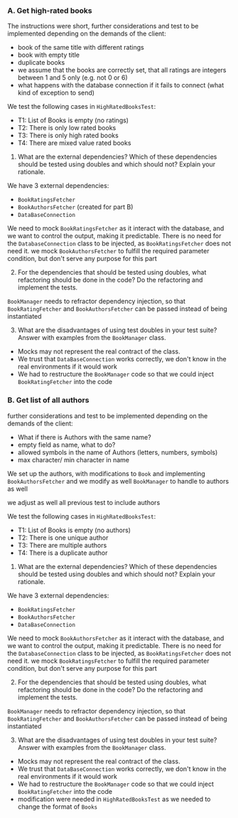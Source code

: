 
### A. Get high-rated books

The instructions were short, further considerations and test to be implemented depending on the demands of the client:

- book of the same title with different ratings
- book with empty title
- duplicate books
- we assume that the books are correctly set, that all ratings are integers between 1 and 5 only (e.g. not 0 or 6)
- what happens with the database connection if it fails to connect (what kind of exception to send)

We test the following cases in `HighRatedBooksTest`:

- T1: List of Books is empty (no ratings)
- T2: There is only low rated books
- T3: There is only high rated books
- T4: There are mixed value rated books

1. What are the external dependencies? Which of these dependencies should be tested using doubles and which should not? Explain your rationale.

We have 3 external dependencies:

- `BookRatingsFetcher`
- `BookAuthorsFetcher` (created for part B)
- `DataBaseConnection`

We need to mock `BookRatingsFetcher` as it interact with the database, and we want to control the output, making it predictable.
There is no need for the `DatabaseConnection` class to be injected, as `BookRatingsFetcher` does not need it.
we mock `BookAuthorsFetcher` to fulfill the required parameter condition, but don't serve any purpose for this part

2. For the dependencies that should be tested using doubles, what refactoring should be done in the code? Do the refactoring and implement the tests.

 `BookManager` needs to refractor dependency injection, so that `BookRatingFetcher` and `BookAuthorsFetcher` can be passed instead of being instantiated
 
3. What are the disadvantages of using test doubles in your test suite? Answer with examples from the `BookManager` class.

- Mocks may not represent the real contract of the class.
- We trust that `DataBaseConnection` works correctly, we don't know in the real environments if it would work
- We had to restructure the `BookManager` code so that we could inject `BookRatingFetcher` into the code


### B. Get list of all authors

further considerations and test to be implemented depending on the demands of the client:

- What if there is Authors with the same name?
- empty field as name, what to do?
- allowed symbols in the name of Authors (letters, numbers, symbols)
- max character/ min character in name

We set up the authors, with modifications to `Book` and implementing `BookAuthorsFetcher` and we modify as well `BookManager` to handle to authors as well

we adjust as well all previous test to include authors

We test the following cases in `HighRatedBooksTest`:

- T1: List of Books is empty (no authors)
- T2: There is one unique author
- T3: There are multiple authors
- T4: There is a duplicate author

1. What are the external dependencies? Which of these dependencies should be tested using doubles and which should not? Explain your rationale.

We have 3 external dependencies:

- `BookRatingsFetcher`
- `BookAuthorsFetcher`
- `DataBaseConnection`

We need to mock `BookAuthorsFetcher` as it interact with the database, and we want to control the output, making it predictable.
There is no need for the `DatabaseConnection` class to be injected, as `BookRatingsFetcher` does not need it.
we mock `BookRatingsFetcher` to fulfill the required parameter condition, but don't serve any purpose for this part

2. For the dependencies that should be tested using doubles, what refactoring should be done in the code? Do the refactoring and implement the tests.

`BookManager` needs to refractor dependency injection, so that `BookRatingFetcher` and `BookAuthorsFetcher` can be passed instead of being instantiated

3. What are the disadvantages of using test doubles in your test suite? Answer with examples from the `BookManager` class.

- Mocks may not represent the real contract of the class.
- We trust that `DataBaseConnection` works correctly, we don't know in the real environments if it would work
- We had to restructure the `BookManager` code so that we could inject `BookRatingFetcher` into the code
- modification were needed in `HighRatedBooksTest` as we needed to change the format of `Books`